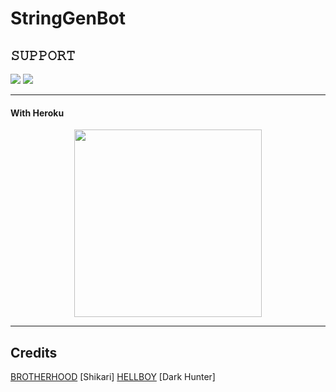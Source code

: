 # StringGenBot

## 𝚂𝚄𝙿𝙿𝙾𝚁𝚃 
                          
<a href="https://t.me/TBH_COUNCIL_SUPPORT"><img src="https://img.shields.io/badge/Join-SUPPORT%20GROUP-red.svg?logo=Telegram"></a>
<a href="https://t.me/THE_BROTHERHOOD_COUNCIL"><img src="https://img.shields.io/badge/Join-SUPPORT%20CHANNEL-red.svg?logo=Telegram"></a>

-------------------------------------------------

#### With Heroku


<p align="center"><a href="https://heroku.com/deploy?template=https://github.com/The-BrotherHood-Council/STRINGGENBOT"><img src="https://img.shields.io/badge/HEROKU-DEPLOY-blue?style=plastic&logo=heroku&logoColor=yellow"width="300"heigh="100" /></a></p>

  

-------------------------------------------------

## Credits 

[BROTHERHOOD](https://t.me/THE_BROTHERHOOD_COUNCIL)
[Shikari]
[HELLBOY](https://t.me/ITS_HELLL_BOYYY)
[Dark Hunter]
